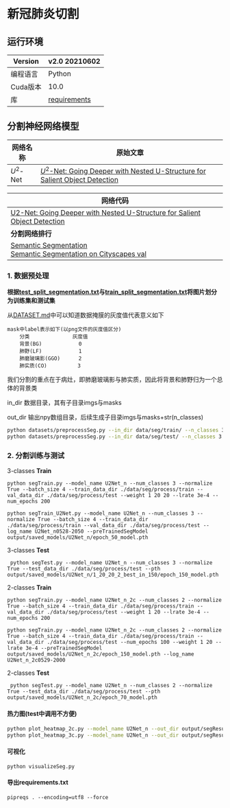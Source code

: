 # 新冠肺炎切割

## 运行环境

| Version  | v2.0    20210602             |
| -------- | ------------------------------- |
| 编程语言 | Python                          |
| Cuda版本 | 10.0                            |
| 库       | [requirements](./requirement.txt) |

## 分割神经网络模型

| 网络名称  | 原始文章                                                     |
| --------- | ------------------------------------------------------------ |
| $U^2$-Net | [$U^2$-Net: Going Deeper with Nested U-Structure for Salient Object Detection](https://arxiv.org/pdf/2005.09007.pdf) |

| 网络代码                                                     |
| ------------------------------------------------------------ |
| [U2-Net: Going Deeper with Nested U-Structure for Salient Object Detection](https://github.com/xuebinqin/U-2-Net) |
| **分割网络排行**                                             |
| [Semantic Segmentation](https://paperswithcode.com/task/semantic-segmentation)<br>[Semantic Segmentation on Cityscapes val](https://paperswithcode.com/sota/semantic-segmentation-on-cityscapes-val?p=unet-a-nested-u-net-architecture-for-medical) |

### 1. 数据预处理

**根据[test_split_segmentation.txt](./data/test_split_segmentation.txt)与[train_split_segmentation.txt](./data/train_split_segmentation.txt)将图片划分为训练集和测试集**

从[DATASET.md](./data/DATASET.md)中可以知道数据掩膜的灰度值代表意义如下

```pseudocode
mask中label表示如下(以png文件的灰度值区分)
	分类			    灰度值
	背景(BG)			  0
	肺野(LF)			  1
	肺磨玻璃影(GGO)      2
	肺实质(CO)		     3
```

我们分割的重点在于病灶，即肺磨玻璃影与肺实质，因此将背景和肺野归为一个总体的背景类



in_dir 数据目录，其有子目录imgs与masks

out_dir 输出npy数组目录，后续生成子目录imgs与masks+str(n_classes)

```bash
python datasets/preprocessSeg.py --in_dir data/seg/train/ --n_classes 3 --out_dir data/seg/process/train/
python datasets/preprocessSeg.py --in_dir data/seg/test/ --n_classes 3 --out_dir data/seg/process/test/
```



### 2. 分割训练与测试

3-classes **Train**

```
python segTrain.py --model_name U2Net_n --num_classes 3 --normalize True --batch_size 4 --train_data_dir ./data/seg/process/train --val_data_dir ./data/seg/process/test --weight 1 20 20 --lrate 3e-4 --num_epochs 200

python segTrain_U2Net.py --model_name U2Net_n --num_classes 3 --normalize True --batch_size 4 --train_data_dir ./data/seg/process/train --val_data_dir ./data/seg/process/test --log_name U2Net_n0528-2050 --preTrainedSegModel output/saved_models/U2Net_n/epoch_50_model.pth
```

3-classes **Test**

```
 python segTest.py --model_name U2Net_n --num_classes 3 --normalize True --test_data_dir ./data/seg/process/test --pth output/saved_models/U2Net_n/1_20_20_2_best_in_150/epoch_150_model.pth
```

2-classes **Train**

```
python segTrain.py --model_name U2Net_n_2c --num_classes 2 --normalize True --batch_size 4 --train_data_dir ./data/seg/process/train --val_data_dir ./data/seg/process/test --weight 1 20 --lrate 3e-4 --num_epochs 200

python segTrain.py --model_name U2Net_n_2c --num_classes 2 --normalize True --batch_size 4 --train_data_dir ./data/seg/process/train --val_data_dir ./data/seg/process/test --num_epochs 100 --weight 1 20 --lrate 3e-4 --preTrainedSegModel output/saved_models/U2Net_n_2c/epoch_150_model.pth --log_name U2Net_n_2c0529-2000
```

2-classes **Test**

```
 python segTest.py --model_name U2Net_n --num_classes 2 --normalize True --test_data_dir ./data/seg/process/test --pth output/saved_models/U2Net_n_2c/epoch_70_model.pth
```

#### 热力图(test中调用不方便)

```bash
python plot_heatmap_2c.py --model_name U2Net_n --out_dir output/segResult/
python plot_heatmap_3c.py --model_name U2Net_n --out_dir output/segResult/
```

#### 可视化

```
python visualizeSeg.py
```

#### 导出requirements.txt

```
pipreqs . --encoding=utf8 --force
```

